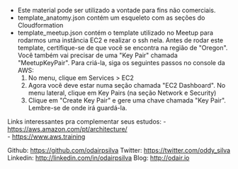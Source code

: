 - Este material pode ser utilizado a vontade para fins não comerciais.
- template_anatomy.json contém um esqueleto com as seções do Cloudformation
- template_meetup.json contém o template utilizado no Meetup para rodarmos uma instância EC2 e 
    realizar o ssh nela. Antes de rodar este template, certifique-se de que você se encontra na
    região de "Oregon". Você também vai precisar de uma "Key Pair" chamada "MeetupKeyPair". Para
    criá-la, siga os seguintes passos no console da AWS:
    1) No menu, clique em  Services > EC2
    2) Agora você deve estar numa seção chamada "EC2 Dashboard". No menu lateral, clique em Key Pairs (na seção Network e Security)
    3) Clique em "Create Key Pair" e gere uma chave chamada "Key Pair". Lembre-se de onde irá guardá-la.

Links interessantes pra complementar seus estudos:
    - https://aws.amazon.com/pt/architecture/    
    - https://www.aws.training


Github: https://github.com/odairpsilva
Twitter: https://twitter.com/oddy_silva
Linkedin: http://linkedin.com/in/odairpsilva
Blog: http://odair.io
